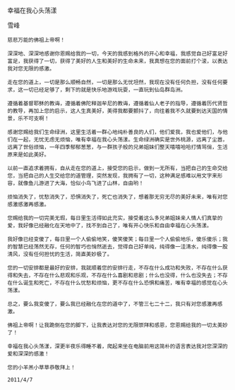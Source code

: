 幸福在我心头荡漾

雪峰


    慈悲万能的佛祖上帝啊！

    深深地、深深地感谢你恩赐给我的一切，今天的我感到格外的开心和幸福，我感觉自己好富足好富足，我获得了一切，获得了美好的人生和美好的生命未来，我真想在您的面前打个滚，以表达我对您无限的感激。

    走在您的道上，一切是那么顺畅自然，一切是那么无忧坦然，我现在没有任何负担，没有任何要求，这一切已经足够了，剩下的就是快乐地游戏玩耍，一直玩到仙岛群岛洲。

    遵循着基督耶稣的教诲，遵循着佛陀释迦牟尼的教诲，遵循着仙人老子的指导，遵循着历代贤哲的教导，再加上您的启示，这人生真美好，美得我都要颤抖了，向往着我不久就要到达天国的情景，乐不可支啊！

    感谢您赐给我们生命绿洲，这里生活着一群心地纯朴善良的人们，他们爱我，我也爱他们，与他们在一起，无忧无虑无烦恼，唯有幸福在我心头荡漾。生命绿洲确实是世外桃源，远离了尘嚣，远离了世俗烦恼，一年四季郁郁葱葱，与一群孩子般的兄弟姐妹们整天嘻嘻哈哈打情骂俏，生活原来是如此美好。

    以前一直追求着拥有，自从走在您的道上，接受您的启示，做到一无所有，当把自己的生命交给您，当把自己的人生交给您的道管理，突然发现，我拥有了一切，这种满足感难以用文字来形容，就像鱼儿游进了大海，恰似小鸟飞进了山林，自由哟！

    烦恼消失了，忧愁消失了，恐惧消失了，死亡也消失了，想着那无穷无尽的美好未来，唯有对您感激感激再感激。

    您赐给我的一切完美无瑕，每日里生活得如此充实，接受着这么多兄弟姐妹亲人情人们真挚的爱，我好像已经融化在天地中了，找不到自己了，唯有开心快乐和自由幸福在心头荡漾。

    我好像已经变傻了，每日里一个人偷偷地笑，傻笑傻笑；每日里一个人偷偷地乐，傻乐傻乐；我的智慧已经荡然无存，任何的智巧也悄然逝去，觉得自己好单纯，纯得像一洼清水，纯得像一股清风，没有任何担忧的生活，简直美妙极了。

    您的一切安排都是最好的安排，我就顺着您的安排行走，不存在什么成功和失败，不存在什么获得和失去，不存在什么悲观和乐观，不存在什么喜剧和悲剧；什么也没得，什么也没失去；不存在什么诞生和死亡，不存在什么忧愁和烦恼，更不存在什么恐惧和痛苦，唯有幸福的感觉在心头荡漾。

    总之，要么我变傻了，要么我已经融化在您的道中了，不管三七二十二，我只有对您感激再感激。

    佛祖上帝啊！让我跪倒在您的脚下，让我表达对您的无限崇拜和感恩，您恩赐给我的一切太美妙了！

    幸福在我心头荡漾，深更半夜乐得睡不着，爬起来坐在电脑前用这简朴的语言表达我对您深深的爱和深深的感激！

    您的小羊羔小草草恭敬拜上！

    2011/4/7



